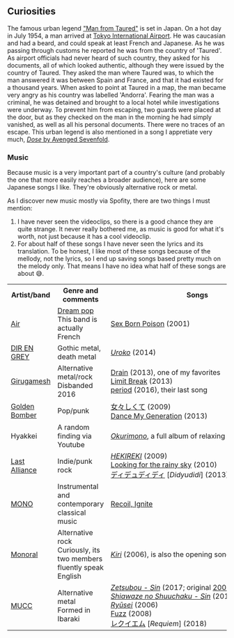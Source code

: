 ## Curiosities

The famous urban legend ["Man from Taured"](https://www.ancient-origins.net/unexplained-phenomena/mysterious-tale-man-taured-evidence-parallel-universes-or-embellishment-005788) is set in Japan. On a hot day in July 1954, a man arrived at [Tokyo International Airport](https://en.wikipedia.org/wiki/Haneda_Airport). He was caucasian and had a beard, and could speak at least French and Japanese. As he was passing through customs he reported he was from the country of 'Taured'. As airport officials had never heard of such country, they asked for his documents, all of which looked authentic, although they were issued by the country of Taured. They asked the man where Taured was, to which the man answered it was between Spain and France, and that it had existed for a thousand years. When asked to point at Taured in a map, the man became very angry as his country was labelled 'Andorra'. Fearing the man was a criminal, he was detained and brought to a local hotel while investigations were underway. To prevent him from escaping, two guards were placed at the door, but as they checked on the man in the morning he had simply vanished, as well as all his personal documents. There were no traces of an escape. This urban legend is also mentioned in a song I appretiate very much, [*Dose* by Avenged Sevenfold](www.youtube.com/watch?v=mlG2EK2I9zM).

### Music

Because music is a very important part of a country's culture (and probably the one that more easily reaches a broader audience), here are some Japanese songs I like. They're obviously alternative rock or metal.

As I discover new music mostly via Spofity, there are two things I must mention:
1. I have never seen the videoclips, so there is a good chance they are quite strange. It never really bothered me, as music is good for what it's worth, not just because it has a cool videoclip.
2. For about half of these songs I have never seen the lyrics and its translation. To be honest, I like most of these songs because of the mellody, not the lyrics, so I end up saving songs based pretty much on the melody only. That means I have no idea what half of these songs are about 😅.

<table>
	<tr>
		<th>Artist/band</th>
		<th>Genre and comments</th>
		<th>Songs</th>
	</tr>
	<tr>
		<td><a href="https://en.wikipedia.org/wiki/Air_(band)">Air</a></td>
		<td><a href="https://en.wikipedia.org/wiki/Dream_pop">Dream pop</a><br>This band is actually French</td>
		<td style="white-space: nowrap;"><a href="https://www.youtube.com/watch?v=O0k7by3TkAQ">Sex Born Poison</a> (2001)</td>
	</tr>
	<tr>
		<td><a href="https://en.wikipedia.org/wiki/Dir_En_Grey">DIR EN GREY</a></td>
		<td>Gothic metal, death metal</td>
		<td style="white-space: nowrap;"><a href="https://www.youtube.com/watch?v=hGW4b28wF80"><i>Uroko</i></a> (2014)</td>
	</tr>
	<tr>
		<td><a href="https://en.wikipedia.org/wiki/Girugamesh">Girugamesh</a></td>
		<td>Alternative metal/rock<br>Disbanded 2016</td>
		<td style="white-space: nowrap;">
			<a href="https://www.youtube.com/watch?v=lk22alvpfpQ">Drain</a> (2013), one of my favorites<br>
			<a href="https://www.youtube.com/watch?v=k6tXaZtwvrQ">Limit Break</a> (2013)<br>
			<a href="https://www.youtube.com/watch?v=qb8w1WhK3Os">period</a> (2016), their last song
		</td>
	</tr>
	<tr>
		<td><a href="https://en.wikipedia.org/wiki/Golden_Bomber">Golden Bomber</a></td>
		<td>Pop/punk</td>
		<td style="white-space: nowrap;">
			<a href="https://www.youtube.com/watch?v=BC9P3DSZu0A">女々しくて</a> (2009)<br>
    		<a href="https://www.youtube.com/watch?v=r_k6MOi40Ys">Dance My Generation</a> (2013)
		</td>
	</tr>
	<tr>
		<td>Hyakkei</td>
		<td>A random finding via Youtube</td>
		<td style="white-space: nowrap;">
			<a href="https://www.youtube.com/watch?v=LKM3iLzvVKE"><i>Okurimono</i></a>, a full album of relaxing music
		</td>
	</tr>
	<tr>
		<td><a href="https://en.wikipedia.org/wiki/Last_Alliance_(band)">Last Alliance</a></td>
		<td>Indie/punk rock</td>
		<td style="white-space: nowrap;">
			<a href="https://www.youtube.com/watch?v=ruSGE0d22is"><i>HEKIREKI</i></a> (2009)<br>
			<a href="https://www.youtube.com/watch?v=mO_IyKidi64">Looking for the rainy sky</a> (2010)<br>
			<a href="https://www.youtube.com/watch?v=wZbv8f7aPh8">ディデュディディ</a> [<i>Didyudidi</i>] (2013)
		</td>
	</tr>
	<tr>
		<td><a href="https://en.wikipedia.org/wiki/Mono_(Japanese_band)">MONO</a></td>
		<td>Instrumental and contemporary classical music</td>
		<td style="white-space: nowrap;">
			<a href="https://www.youtube.com/watch?v=YEbRNqnwqmY">Recoil, Ignite</a>
		</td>
	</tr>
	<tr>
		<td><a href="https://en.wikipedia.org/wiki/Monoral">Monoral</a></td>
		<td>Alternative rock<br>Curiously, its two members fluently speak English</td>
		<td style="white-space: nowrap;">
			<a href="https://www.youtube.com/watch?v=hlgc3_4WL0M"><i>Kiri</i></a> (2006), is also the opening song of <a href="https://en.wikipedia.org/wiki/Ergo_Proxy">Ergo Proxy</a>
		</td>
	</tr>
	<tr>
		<td><a href="https://en.wikipedia.org/wiki/Mucc">MUCC</a></td>
		<td>
			Alternative metal<br>
			Formed in Ibaraki
		</td>
		<td style="white-space: nowrap;">
			<a href="https://www.youtube.com/watch?v=l-Up6wbyWbM"><i>Zetsubou - Sin</i></a> (2017; original <a href="https://www.youtube.com/watch?v=znYCs1FxdWE">2002</a>)<br>
			<a href="https://www.youtube.com/watch?v=fofJUvZ2SIk"><i>Shiawaze no Shuuchaku - Sin</i></a> (2017; original <a href="https://www.youtube.com/watch?v=hVA8MkOz2iY">2002</a>)<br>
			<a href="https://www.youtube.com/watch?v=AwED0S6IMPQ"><i>Ryūsei</i></a> (2006)<br>
			<a href="https://www.youtube.com/watch?v=KP619P2G1d0">Fuzz</a> (2008)<br>
			<a href="https://www.youtube.com/watch?v=lTADcTDxJ-0">レクイエム</a> [<em>Requiem</em>] (2018)
		</td>
	</tr>
</table>
